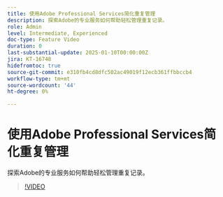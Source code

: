 ```yaml
---
title: 使用Adobe Professional Services简化重复管理
description: 探索Adobe的专业服务如何帮助轻松管理重复记录。
role: Admin
level: Intermediate, Experienced
doc-type: Feature Video
duration: 0
last-substantial-update: 2025-01-10T00:00:00Z
jira: KT-16748
hidefromtoc: true
source-git-commit: e310fb4cd8dfc502ac49019f12ecb361ffbbccb4
workflow-type: tm+mt
source-wordcount: '44'
ht-degree: 0%

---
```



# 使用Adobe Professional Services简化重复管理

探索Adobe的专业服务如何帮助轻松管理重复记录。

>[!VIDEO](https://video.tv.adobe.com/v/3429501/?learn=on&enablevpops)
